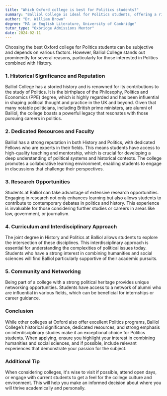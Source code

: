 ```yaml
---
title: "Which Oxford college is best for Politics students?"
summary: "Balliol College is ideal for Politics students, offering a rich history, expert faculty, research opportunities, and strong networking in a collaborative environment."
author: "Dr. William Brown"
degree: "MA in English Literature, University of Cambridge"
tutor_type: "Oxbridge Admissions Mentor"
date: 2024-02-11
---
```


Choosing the best Oxford college for Politics students can be subjective and depends on various factors. However, Balliol College stands out prominently for several reasons, particularly for those interested in Politics combined with History.

### 1. **Historical Significance and Reputation**
Balliol College has a storied history and is renowned for its contributions to the study of Politics. It is the birthplace of the Philosophy, Politics and Economics (PPE) degree, which is highly regarded and has been influential in shaping political thought and practice in the UK and beyond. Given that many notable politicians, including British prime ministers, are alumni of Balliol, the college boasts a powerful legacy that resonates with those pursuing careers in politics.

### 2. **Dedicated Resources and Faculty**
Balliol has a strong reputation in both History and Politics, with dedicated Fellows who are experts in their fields. This means students have access to high-quality teaching and mentorship, which is crucial for developing a deep understanding of political systems and historical contexts. The college promotes a collaborative learning environment, enabling students to engage in discussions that challenge their perspectives.

### 3. **Research Opportunities**
Students at Balliol can take advantage of extensive research opportunities. Engaging in research not only enhances learning but also allows students to contribute to contemporary debates in politics and history. This experience is invaluable for those considering further studies or careers in areas like law, government, or journalism.

### 4. **Curriculum and Interdisciplinary Approach**
The joint degree in History and Politics at Balliol allows students to explore the intersection of these disciplines. This interdisciplinary approach is essential for understanding the complexities of political issues today. Students who have a strong interest in combining humanities and social sciences will find Balliol particularly supportive of their academic pursuits.

### 5. **Community and Networking**
Being part of a college with a strong political heritage provides unique networking opportunities. Students have access to a network of alumni who are influential in various fields, which can be beneficial for internships or career guidance.

### Conclusion
While other colleges at Oxford also offer excellent Politics programs, Balliol College’s historical significance, dedicated resources, and strong emphasis on interdisciplinary studies make it an exceptional choice for Politics students. When applying, ensure you highlight your interest in combining humanities and social sciences, and if possible, include relevant experiences that demonstrate your passion for the subject. 

### Additional Tip
When considering colleges, it's wise to visit if possible, attend open days, or engage with current students to get a feel for the college culture and environment. This will help you make an informed decision about where you will thrive academically and personally.
    